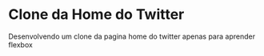 # Clone da Home do Twitter 
Desenvolvendo um clone da pagina home do twitter apenas para aprender flexbox 
